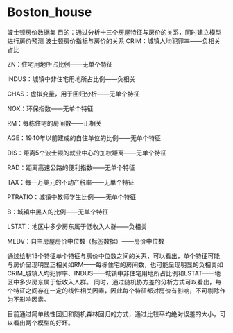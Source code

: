 # Boston_house
波士顿房价数据集
目的：通过分析十三个房屋特征与房价的关系，同时建立模型进行房价预测
波士顿房价指标与房价的关系
CRIM：城镇人均犯罪率——负相关占比

ZN：住宅用地所占比例——无单个特征

INDUS：城镇中非住宅用地所占比例——负相关

CHAS：虚拟变量，用于回归分析——无单个特征

NOX：环保指数——无单个特征

RM：每栋住宅的房间数——正相关

AGE：1940年以前建成的自住单位的比例——无单个特征


DIS：距离5个波士顿的就业中心的加权距离——无单个特征

RAD：距离高速公路的便利指数——无单个特征

TAX：每一万美元的不动产税率——无单个特征

PTRATIO：城镇中教师学生比例——无单个特征

B：城镇中黑人的比例——无单个特征

LSTAT：地区中多少房东属于低收入人群——负相关

MEDV：自主房屋房价中位数（标签数据）——房价中位数


通过绘制13个特征单个特征与房价中位数之间的关系，可以看出，单个特征可能与房价呈现明显正相关如RM——每栋住宅的房间数，也可能呈现明显的负相关如CRIM_城镇人均犯罪率、INDUS——城镇中非住宅用地所占比例和LSTAT——地区中多少房东属于低收入人群。
同时，通过随机协方差的分析方式可以看出，每个特征之间存在一定的线性相关因素，因此每个特征都对房价有影响，不可剔除作为不影响因素。

目前通过简单线性回归和随机森林回归的方式，通过比较平均绝对误差的大小，可以看出两个模型的好坏。

